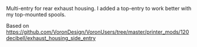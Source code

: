 Multi-entry for rear exhaust housing. I added a top-entry to work better with my top-mounted spools. 

Based on https://github.com/VoronDesign/VoronUsers/tree/master/printer_mods/120decibell/exhaust_housing_side_entry
